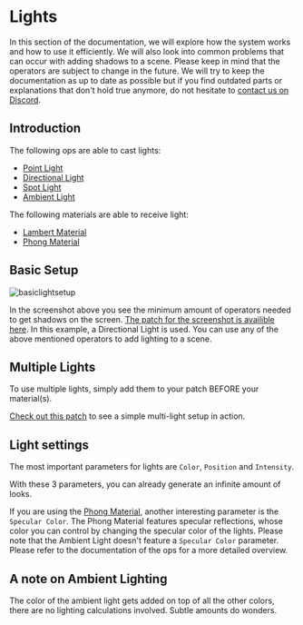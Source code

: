 # Lights

In this section of the documentation, we will explore how the system works and how to use it efficiently. We will also look into common problems that can occur with adding shadows to a scene. Please keep in mind that the operators are subject to change in the future. We will try to keep the documentation as up to date as possible but if you find outdated parts or explanations that don't hold true anymore, do not hesitate to [contact us on Discord](https://discord.gg/cablesgl).

## Introduction

The following ops are able to cast lights:

- [Point Light](https://cables.gl/op/Ops.Gl.Phong.PointLight_v5)
- [Directional Light](https://cables.gl/op/Ops.Gl.Phong.DirectionalLight_v5)
- [Spot Light](https://cables.gl/op/Ops.Gl.Phong.SpotLight_v5)
- [Ambient Light](https://cables.gl/op/Ops.Gl.Phong.AmbientLight_v4)

The following materials are able to receive light:

- [Lambert Material](https://cables.gl/op/Ops.Gl.Phong.LambertMaterial_v2)
- [Phong Material](https://cables.gl/op/Ops.Gl.Phong.PhongMaterial_v6)

## Basic Setup

![basiclightsetup](img/01_minimal_setup.png)

In the screenshot above you see the minimum amount of operators needed to get shadows on the screen. [The patch for the screenshot is availible here](https://cables.gl/p/5f2285864ce3652062e817b5). In this example, a Directional Light is used. You can use any of the above mentioned operators to add lighting to a scene.

## Multiple Lights

To use multiple lights, simply add them to your patch BEFORE your material(s).

[Check out this patch](https://cables.gl/p/5f32869808f9b264210842db) to see a simple multi-light setup in action.

## Light settings

The most important parameters for lights are `Color`, `Position` and `Intensity`.

With these 3 parameters, you can already generate an infinite amount of looks.

If you are using the [Phong Material](https://cables.gl/op/Ops.Gl.Phong.PhongMaterial_v6), another interesting parameter is the `Specular Color`.
The Phong Material features specular reflections, whose color you can control by changing the specular color of the lights. Please note that the Ambient Light doesn't feature a `Specular Color` parameter. Please refer to the documentation of the ops for a more detailed overview.

## A note on Ambient Lighting

The color of the ambient light gets added on top of all the other colors, there are no lighting calculations involved. Subtle amounts do wonders.
